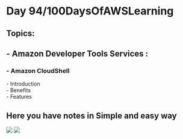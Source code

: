 <h1>Day 94/100DaysOfAWSLearning</h1>


<h2>Topics:</h2>


<h2> - Amazon Developer Tools Services : </h2>
  <h3> - Amazon CloudShell </h3>
          - Introduction <br>
          - Benefits <br>
          - Features <br>
         
        
   
   <h2> Here you have notes in Simple and easy way </h2>
   
   <img src = "https://github.com/thetechgirlgita/100-days-of-aws-learning/blob/master/Images/Day93/93_1.jpg?raw=true">
   <img src = "https://github.com/thetechgirlgita/100-days-of-aws-learning/blob/master/Images/Day93/93_2.jpg?raw=true">
  
 
